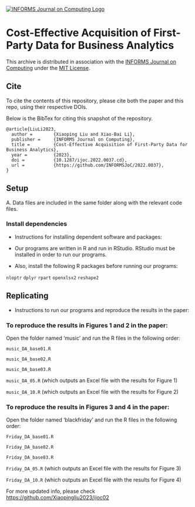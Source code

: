 [![INFORMS Journal on Computing Logo](https://INFORMSJoC.github.io/logos/INFORMS_Journal_on_Computing_Header.jpg)](https://pubsonline.informs.org/journal/ijoc)

# Cost-Effective Acquisition of First-Party Data for Business Analytics
This archive is distributed in association with the [INFORMS Journal on
Computing](https://pubsonline.informs.org/journal/ijoc) under the [MIT License](LICENSE).

## Cite

To cite the contents of this repository, please cite both the paper and this repo, using their respective DOIs.

Below is the BibTex for citing this snapshot of the repository.
```
@article{LiuLi2023,
  author =        {Xiaoping Liu and Xiao-Bai Li},
  publisher =     {INFORMS Journal on Computing},
  title =         {Cost-Effective Acquisition of First-Party Data for Business Analytics},
  year =          {2023},
  doi =           {10.1287/ijoc.2022.0037.cd},
  url =           {https://github.com/INFORMSJoC/2022.0037},
} 
```

## Setup


A. Data files are included in the same folder along with the relevant code files.

### Install dependencies

- Instructions for installing dependent software and packages:

- Our programs are written in R and run in RStudio. RStudio must be installed in order to run our programs.

- Also, install the following R packages before running our programs:

`nloptr` `dplyr` `rpart` `openxlsx2` `reshape2`

## Replicating

- Instructions to run our programs and reproduce the results in the paper:

### To reproduce the results in Figures 1 and 2 in the paper:

 Open the folder named ‘music’ and run the R files in the following order:

`music_DA_base01.R`

`music_DA_base02.R`

`music_DA_base03.R`

`music_DA_05.R` (which outputs an Excel file with the results for Figure 1)

`music_DA_10.R` (which outputs an Excel file with the results for Figure 2)

### To reproduce the results in Figures 3 and 4 in the paper:

Open the folder named ‘blackfriday’ and run the R files in the following order:

`Friday_DA_base01.R`

`Friday_DA_base02.R`

`Friday_DA_base03.R`

`Friday_DA_05.R` (which outputs an Excel file with the results for Figure 3)

`Friday_DA_10.R` (which outputs an Excel file with the results for Figure 4)

For more updated info, please check https://github.com/Xiaopingliu2023/ijoc02
